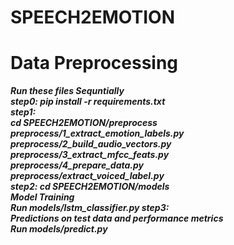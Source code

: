 # SPEECH2EMOTION
# Data Preprocessing
***Run these files Sequntially                               
step0: pip install -r requirements.txt                                                       
step1:                                                      
cd SPEECH2EMOTION/preprocess                                                                                               
preprocess/1_extract_emotion_labels.py                                     
      preprocess/2_build_audio_vectors.py  
      preprocess/3_extract_mfcc_feats.py  
      preprocess/4_prepare_data.py                                             
      preprocess/extract_voiced_label.py                                                           
      step2:
      cd SPEECH2EMOTION/models                                                  
      Model Training                                                                    
      Run models/lstm_classifier.py
      step3:                                    
      Predictions on test data and performance metrics                                    
      Run models/predict.py***

